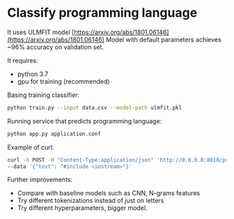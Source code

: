 # Classify programming language
It uses ULMFIT model [https://arxiv.org/abs/1801.06146](https://arxiv.org/abs/1801.06146)
Model with default parameters achieves ~96% accuracy on validation set.

It requires:
- python 3.7
- gpu for training (recommended)


Basing training classifier:
```bash
python train.py --input data.csv --model-path ulmfit.pkl 
```
Running service that predicts programming language:
```bash
python app.py application.conf
```

Example of curl:
```bash
curl -X POST -H "Content-Type:application/json" 'http://0.0.0.0:8010/predict' 
--data '{"text": "#include <iostream>"}'
```
Further improvements:
- Compare with baseline models such as CNN, N-grams features
- Try different tokenizations instead of just on letters
- Try different hyperparameters, bigger model.
